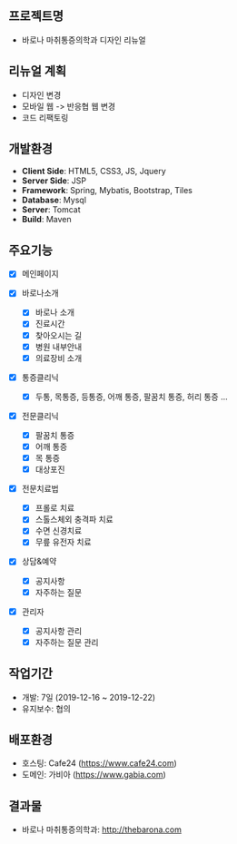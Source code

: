 ## 프로젝트명

- 바로나 마취통증의학과 디자인 리뉴얼

## 리뉴얼 계획

- 디자인 변경
- 모바일 웹 -> 반응협 웹 변경
- 코드 리팩토링

## 개발환경

- **Client Side**: HTML5, CSS3, JS, Jquery
- **Server Side**: JSP
- **Framework**: Spring, Mybatis, Bootstrap, Tiles
- **Database**: Mysql
- **Server**: Tomcat
- **Build**: Maven

## 주요기능

- [x] 메인페이지

- [x] 바로나소개

  - [x] 바로나 소개
  - [x] 진료시간
  - [x] 찾아오시는 길
  - [x] 병원 내부안내
  - [x] 의료장비 소개

- [x] 통증클리닉

  - [x] 두통, 목통증, 등통증, 어깨 통증, 팔꿈치 통증, 허리 통증 ...

- [x] 전문클리닉

  - [x] 팔꿈치 통증
  - [x] 어깨 통증
  - [x] 목 통증
  - [x] 대상포진

- [x] 전문치료법

  - [x] 프롤로 치료
  - [x] 스톨스체외 충격파 치료
  - [x] 수면 신경치료
  - [x] 무릎 유전자 치료

- [x] 상담&예약

  - [x] 공지사항
  - [x] 자주하는 질문

- [x] 관리자

  - [x] 공지사항 관리
  - [x] 자주하는 질문 관리

## 작업기간

- 개발: 7일 (2019-12-16 ~ 2019-12-22)
- 유지보수: 협의

## 배포환경

- 호스팅: Cafe24 (https://www.cafe24.com)
- 도메인: 가비아 (https://www.gabia.com)

## 결과물

- 바로나 마취통증의학과: http://thebarona.com
